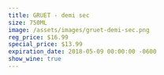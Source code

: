 ```yaml
---
title: GRUET - demi sec
size: 750ML
image: /assets/images/gruet-demi-sec.png
reg_price: $16.99
special_price: $13.99
expiration_date: 2018-05-09 00:00:00 -0600
show_wine: true
---
```


